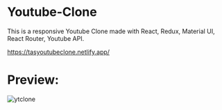 # Youtube-Clone
This is a responsive Youtube Clone made with React, Redux, Material UI, React Router, Youtube API.

https://tasyoutubeclone.netlify.app/

# Preview:

![ytclone](https://user-images.githubusercontent.com/65694925/123142579-998e8780-d427-11eb-8de2-078ecd798d27.gif)
